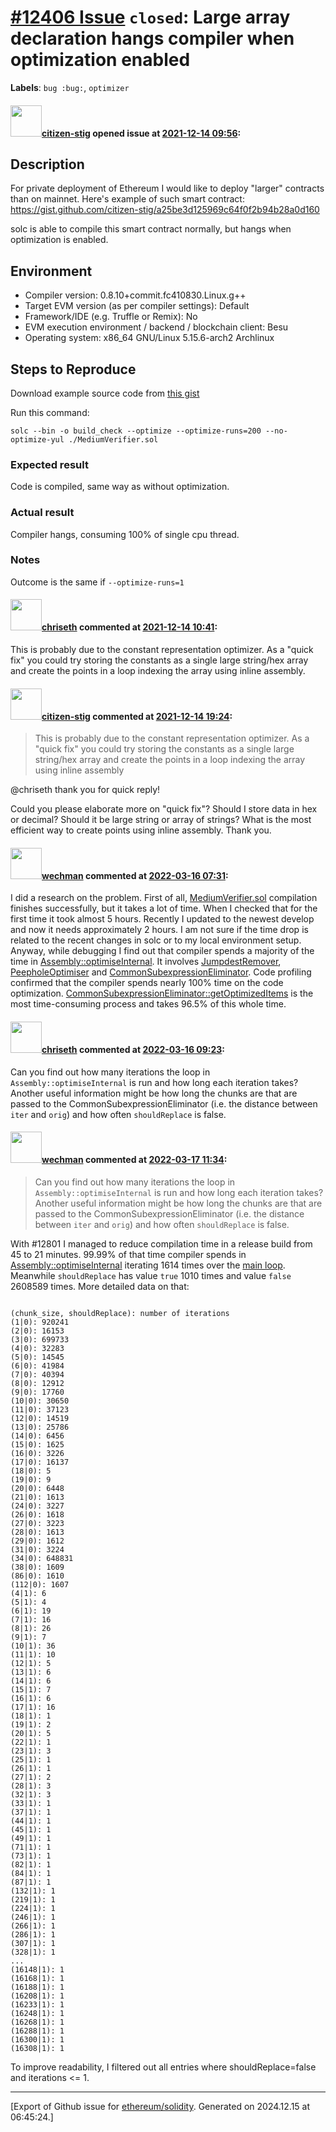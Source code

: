 # [\#12406 Issue](https://github.com/ethereum/solidity/issues/12406) `closed`: Large array declaration hangs compiler when optimization enabled
**Labels**: `bug :bug:`, `optimizer`


#### <img src="https://avatars.githubusercontent.com/u/3115300?u=18c112fe73c67f09189fddc7b7c224323643f4f2&v=4" width="50">[citizen-stig](https://github.com/citizen-stig) opened issue at [2021-12-14 09:56](https://github.com/ethereum/solidity/issues/12406):

<!--## Prerequisites

- First, many thanks for taking part in the community. We really appreciate that.
- We realize there is a lot of information requested here. We ask only that you do your best to provide as much information as possible so we can better help you.
- Support questions are better asked in one of the following locations:
	- [Solidity chat](https://gitter.im/ethereum/solidity)
	- [Stack Overflow](https://ethereum.stackexchange.com/)
- Ensure the issue isn't already reported.
- The issue should be reproducible with the latest solidity version; however, this isn't a hard requirement and being reproducible with an older version is sufficient.

*Delete the above section and the instructions in the sections below before submitting*

-->

## Description

For private deployment of Ethereum I would like to deploy "larger" contracts than on mainnet.
Here's example of such smart contract: https://gist.github.com/citizen-stig/a25be3d125969c64f0f2b94b28a0d160

solc is able to compile this smart contract normally, but hangs when optimization is enabled.

## Environment

- Compiler version: 0.8.10+commit.fc410830.Linux.g++
- Target EVM version (as per compiler settings): Default
- Framework/IDE (e.g. Truffle or Remix): No
- EVM execution environment / backend / blockchain client: Besu
- Operating system:  x86_64 GNU/Linux 5.15.6-arch2 Archlinux

## Steps to Reproduce

Download example source code from [this gist](https://gist.github.com/citizen-stig/a25be3d125969c64f0f2b94b28a0d160)

Run this command:

```
solc --bin -o build_check --optimize --optimize-runs=200 --no-optimize-yul ./MediumVerifier.sol
```

### Expected result

Code is compiled, same way as without optimization.

### Actual result

Compiler hangs, consuming 100% of single cpu thread.


### Notes

Outcome is the same if `--optimize-runs=1`


#### <img src="https://avatars.githubusercontent.com/u/9073706?v=4" width="50">[chriseth](https://github.com/chriseth) commented at [2021-12-14 10:41](https://github.com/ethereum/solidity/issues/12406#issuecomment-993409592):

This is probably due to the constant representation optimizer. As a "quick fix" you could try storing the constants as a single large string/hex array and create the points in a loop indexing the array using inline assembly.

#### <img src="https://avatars.githubusercontent.com/u/3115300?u=18c112fe73c67f09189fddc7b7c224323643f4f2&v=4" width="50">[citizen-stig](https://github.com/citizen-stig) commented at [2021-12-14 19:24](https://github.com/ethereum/solidity/issues/12406#issuecomment-993905175):

> This is probably due to the constant representation optimizer. As a "quick fix" you could try storing the constants as a single large string/hex array and create the points in a loop indexing the array using inline assembly

@chriseth thank you for quick reply!

Could you please elaborate more on "quick fix"? Should I store data in hex or decimal? Should it be large string or array of strings? 
What is the most efficient way to create points using inline assembly. Thank you.

#### <img src="https://avatars.githubusercontent.com/u/37188783?u=f347552ad58d12640eb67b711569f3f1e0e7755a&v=4" width="50">[wechman](https://github.com/wechman) commented at [2022-03-16 07:31](https://github.com/ethereum/solidity/issues/12406#issuecomment-1068819127):

I did a research on the problem. First of all, [MediumVerifier.sol](https://gist.github.com/citizen-stig/a25be3d125969c64f0f2b94b28a0d160)
 compilation finishes successfully, but it takes a lot of time. When I checked that for the first time it took almost 5 hours. Recently I updated to the newest develop and now it needs approximately 2 hours. I am not sure if the time drop is related to the recent changes in solc or to my local environment setup. Anyway, while debugging I find out that compiler spends a majority of the time in [Assembly::optimiseInternal](https://github.com/ethereum/solidity/blob/develop/libevmasm/Assembly.cpp#L406). It involves [JumpdestRemover](https://github.com/ethereum/solidity/blob/develop/libevmasm/JumpdestRemover.h#L33), [PeepholeOptimiser](https://github.com/ethereum/solidity/blob/develop/libevmasm/PeepholeOptimiser.h#L33) and [CommonSubexpressionEliminator](https://github.com/ethereum/solidity/blob/develop/libevmasm/CommonSubexpressionEliminator.h#L62). Code profiling confirmed that the compiler spends nearly 100% time on the code optimization. [CommonSubexpressionEliminator::getOptimizedItems](https://github.com/ethereum/solidity/blob/develop/libevmasm/CommonSubexpressionEliminator.cpp#L37)  is the most time-consuming process and takes 96.5% of this whole time.

#### <img src="https://avatars.githubusercontent.com/u/9073706?v=4" width="50">[chriseth](https://github.com/chriseth) commented at [2022-03-16 09:23](https://github.com/ethereum/solidity/issues/12406#issuecomment-1068907414):

Can you find out how many iterations the loop in `Assembly::optimiseInternal` is run and how long each iteration takes?
Another useful information might be how long the chunks are that are passed to the CommonSubexpressionEliminator (i.e. the distance between `iter` and `orig`) and how often `shouldReplace` is false.

#### <img src="https://avatars.githubusercontent.com/u/37188783?u=f347552ad58d12640eb67b711569f3f1e0e7755a&v=4" width="50">[wechman](https://github.com/wechman) commented at [2022-03-17 11:34](https://github.com/ethereum/solidity/issues/12406#issuecomment-1070819072):

> Can you find out how many iterations the loop in `Assembly::optimiseInternal` is run and how long each iteration takes? Another useful information might be how long the chunks are that are passed to the CommonSubexpressionEliminator (i.e. the distance between `iter` and `orig`) and how often `shouldReplace` is false.

With #12801 I managed to reduce compilation time in a release build from 45 to 21 minutes. 99.99% of that time compiler spends in [Assembly::optimiseInternal](https://github.com/ethereum/solidity/blob/develop/libevmasm/Assembly.cpp#L406) iterating 1614 times over the [main loop](https://github.com/ethereum/solidity/blob/develop/libevmasm/Assembly.cpp#L429). Meanwhile `shouldReplace` has value `true` 1010 times and value `false` 2608589 times. More detailed data on that: 
```

(chunk_size, shouldReplace): number of iterations
(1|0): 920241
(2|0): 16153
(3|0): 699733
(4|0): 32283
(5|0): 14545
(6|0): 41984
(7|0): 40394
(8|0): 12912
(9|0): 17760
(10|0): 30650
(11|0): 37123
(12|0): 14519
(13|0): 25786
(14|0): 6456
(15|0): 1625
(16|0): 3226
(17|0): 16137
(18|0): 5
(19|0): 9
(20|0): 6448
(21|0): 1613
(24|0): 3227
(26|0): 1618
(27|0): 3223
(28|0): 1613
(29|0): 1612
(31|0): 3224
(34|0): 648831
(38|0): 1609
(86|0): 1610
(112|0): 1607
(4|1): 6
(5|1): 4
(6|1): 19
(7|1): 16
(8|1): 26
(9|1): 7
(10|1): 36
(11|1): 10
(12|1): 5
(13|1): 6
(14|1): 6
(15|1): 7
(16|1): 6
(17|1): 16
(18|1): 1
(19|1): 2
(20|1): 5
(22|1): 1
(23|1): 3
(25|1): 1
(26|1): 1
(27|1): 2
(28|1): 3
(32|1): 3
(33|1): 1
(37|1): 1
(44|1): 1
(45|1): 1
(49|1): 1
(71|1): 1
(73|1): 1
(82|1): 1
(84|1): 1
(87|1): 1
(132|1): 1
(219|1): 1
(224|1): 1
(246|1): 1
(266|1): 1
(286|1): 1
(307|1): 1
(328|1): 1
...
(16148|1): 1
(16168|1): 1
(16188|1): 1
(16208|1): 1
(16233|1): 1
(16248|1): 1
(16268|1): 1
(16288|1): 1
(16300|1): 1
(16308|1): 1

```


To improve readability, I filtered out all entries where shouldReplace=false and iterations <= 1.


-------------------------------------------------------------------------------



[Export of Github issue for [ethereum/solidity](https://github.com/ethereum/solidity). Generated on 2024.12.15 at 06:45:24.]
